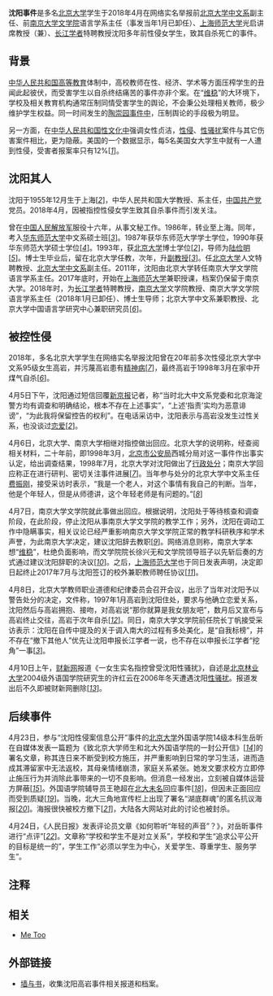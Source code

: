 **沈阳事件**是多名[北京大学](https://zh.wikipedia.org/wiki/%E5%8C%97%E4%BA%AC%E5%A4%A7%E5%AD%A6)学生于2018年4月在网络实名举报前[北京大学中文系](https://zh.wikipedia.org/wiki/%E5%8C%97%E4%BA%AC%E5%A4%A7%E5%AD%A6%E4%B8%AD%E5%9B%BD%E8%AF%AD%E8%A8%80%E6%96%87%E5%AD%A6%E7%B3%BB)副主任、前[南京大学文学院](https://zh.wikipedia.org/wiki/%E5%8D%97%E4%BA%AC%E5%A4%A7%E5%AD%B8%E6%96%87%E5%AD%B8%E9%99%A2)语言学系主任（事发当年1月已卸任）、[上海师范大学](https://zh.wikipedia.org/wiki/%E4%B8%8A%E6%B5%B7%E5%B8%88%E8%8C%83%E5%A4%A7%E5%AD%A6)光启讲席教授（兼）、[长江学者](https://zh.wikipedia.org/wiki/%E9%95%BF%E6%B1%9F%E5%AD%A6%E8%80%85%E5%A5%96%E5%8A%B1%E8%AE%A1%E5%88%92)特聘教授沈阳多年前性侵女学生，致其自杀死亡的事件。

背景
----

[中华人民共和国高等教育](https://zh.wikipedia.org/wiki/%E4%B8%AD%E5%8D%8E%E4%BA%BA%E6%B0%91%E5%85%B1%E5%92%8C%E5%9B%BD%E9%AB%98%E7%AD%89%E6%95%99%E8%82%B2)体制中，高校教师在性、经济、学术等方面压榨学生的丑闻此起彼伏，而受害学生以自杀终结痛苦的事件亦非个案。在“[维稳](https://zh.wikipedia.org/wiki/%E7%BB%B4%E7%A8%B3)”的大环境下，学校及相关教育机构通常压制同情受害学生的舆论，不会秉公处理相关教师，极少维护学生权益。同一时间发生的[陶崇园事件中](https://zh.wikipedia.org/wiki/%E9%99%B6%E5%B4%87%E5%9B%AD%E4%BA%8B%E4%BB%B6)，压制舆论的手段极为明显。

另一方面，在[中华人民共和国性文化中](https://zh.wikipedia.org/wiki/%E4%B8%AD%E5%8D%8E%E4%BA%BA%E6%B0%91%E5%85%B1%E5%92%8C%E5%9B%BD%E6%80%A7%E6%96%87%E5%8C%96)强调女性贞洁，[性侵](https://zh.wikipedia.org/wiki/%E6%80%A7%E4%BE%B5%E7%8A%AF)、[性骚扰](https://zh.wikipedia.org/wiki/%E6%80%A7%E9%AA%9A%E6%89%B0)案件与其它伤害案件相比，更为隐蔽。美国的一个数据显示，每5名美国女大学生中就有一人遭到性侵，受害者报案率只有12%[<cite>[1]</cite>]。

沈阳其人
--------

沈阳于1955年12月生于上海[<cite>[2]</cite>]，中华人民共和国大学教授、系主任，[中国共产党](https://zh.wikipedia.org/wiki/%E4%B8%AD%E5%9B%BD%E5%85%B1%E4%BA%A7%E5%85%9A)党员。2018年4月，因被指控性侵女学生致其自杀事件而引发关注。

曾在[中国人民解放军](https://zh.wikipedia.org/wiki/%E4%B8%AD%E5%9B%BD%E4%BA%BA%E6%B0%91%E8%A7%A3%E6%94%BE%E5%86%9B)服役十六年，从事文秘工作。1986年，转业至上海。同年，考入[华东师范大学](https://zh.wikipedia.org/wiki/%E5%8D%8E%E4%B8%9C%E5%B8%88%E8%8C%83%E5%A4%A7%E5%AD%A6)中文系硕士班[<cite>[3]</cite>]。1987年获华东师范大学学士学位，1990年获华东师范大学硕士学位[<cite>[4]</cite>]。1993年，获[北京大学](https://zh.wikipedia.org/wiki/%E5%8C%97%E4%BA%AC%E5%A4%A7%E5%AD%A6)博士学位[<cite>[2]</cite>]，导师为[陆俭明](https://baike.baidu.com/item/%E9%99%86%E4%BF%AD%E6%98%8E/10892634)[<cite>[5]</cite>]。博士生毕业后，留在北京大学任教，次年，升[副教授](https://zh.wikipedia.org/wiki/%E6%95%99%E6%8E%88)[<cite>[3]</cite>]。任[北京大学](https://zh.wikipedia.org/wiki/%E5%8C%97%E4%BA%AC%E5%A4%A7%E5%AD%A6)人文特聘教授、[北京大学中文系](https://zh.wikipedia.org/wiki/%E5%8C%97%E4%BA%AC%E5%A4%A7%E5%AD%A6%E4%B8%AD%E5%9B%BD%E8%AF%AD%E8%A8%80%E6%96%87%E5%AD%A6%E7%B3%BB)副主任。2011年，沈阳由北京大学转任南京大学文学院语言学系主任。2017年底时，开始在[上海师范大学](https://zh.wikipedia.org/wiki/%E4%B8%8A%E6%B5%B7%E5%B8%88%E8%8C%83%E5%A4%A7%E5%AD%A6)兼职授课，档案仍保留于南京大学。2018年时，为[长江学者](https://zh.wikipedia.org/wiki/%E9%95%BF%E6%B1%9F%E5%AD%A6%E8%80%85%E5%A5%96%E5%8A%B1%E8%AE%A1%E5%88%92)特聘教授，[南京大学](https://zh.wikipedia.org/wiki/%E5%8D%97%E4%BA%AC%E5%A4%A7%E5%AD%B8%E6%96%87%E5%AD%B8%E9%99%A2)文学院教授、南京大学文学院语言学系主任（2018年1月已卸任）、博士生导师；北京大学中文系兼职教授、北京大学中国语言学研究中心兼职研究员[<cite>[6]</cite>]。

被控性侵
--------

2018年，多名北京大学学生在网络实名举报沈阳曾在20年前多次性侵北京大学中文系95级女生高岩，并污蔑高岩患有[精神病](https://zh.wikipedia.org/wiki/%E5%BF%83%E7%90%86%E7%96%BE%E6%82%A3)[<cite>[7]</cite>]，最终高岩于1998年3月在家中开煤气自杀[<cite>[6]</cite>]。

4月5日下午，沈阳通过短信回覆[新京报](https://zh.wikipedia.org/wiki/%E6%96%B0%E4%BA%AC%E6%8A%A5)记者，称“当时北大中文系党委和北京海淀警方均有调查和明确结论，根本不存在上述事实”，“上述‘指责’实均为恶意诽谤”，“为此我将保留控告的权利”。在电话采访中，沈阳表示与高岩没发生过性关系，也没谈过[恋爱](https://zh.wikipedia.org/wiki/%E5%B8%AB%E7%94%9F%E6%88%80)[<cite>[2]</cite>]。

4月6日，北京大学、南京大学相继对指控做出回应。北京大学的说明称，经查阅相关材料，二十年前，即1998年3月，[北京市公安局](https://zh.wikipedia.org/wiki/%E5%8C%97%E4%BA%AC%E5%B8%82%E5%85%AC%E5%AE%89%E5%B1%80)西城分局对这一事件作出事实认定，给出调查结果，1998年7月，北京大学对沈阳做出了[行政处分](https://zh.wikipedia.org/wiki/%E8%A1%8C%E6%94%BF%E5%A4%84%E5%88%86)；南京大学回应称正在进行研判、密切关注事件进展[<cite>[7]</cite>]。当年参与处分的北京大学中文系主任[费振刚](https://zh.wikipedia.org/wiki/%E8%B4%B9%E6%8C%AF%E5%88%9A)，接受采访时表示，“我是一个老人，对这个事情有我自己的判断。当年，他是个年轻人，但是从师德讲，这个年轻老师是有问题的。”[<cite>[8]</cite>]

4月7日，南京大学文学院就此事做出回应。根据说明，沈阳处于等待核查和调查阶段，在此阶段，停止沈阳从事南京大学文学院的教学工作；另外，沈阳在调动工作中隐瞒事实，相关议论已经严重影响南京大学文学院正常的教学科研秩序和学术声誉，为此南京大学决定，建议沈阳辞去教职[<cite>[9]</cite>]。网络消息则称，南京大学本想“[维稳](https://zh.wikipedia.org/wiki/%E7%BB%B4%E7%A8%B3)”，杜绝负面影响，而文学院院长徐兴无和文学院领导班子以先斩后奏的方式通过建议沈阳辞职的决议[<cite>[10]</cite>]。之后，[上海师范大学](https://zh.wikipedia.org/wiki/%E4%B8%8A%E6%B5%B7%E5%B8%88%E8%8C%83%E5%A4%A7%E5%AD%A6)也于同日发表声明，决定即日起终止2017年7月与沈阳签订的校外兼职教师聘任协议[<cite>[11]</cite>]。

4月8日，北京大学教师职业道德和纪律委员会召开会议，出示了当年对沈阳予以警告处分的决定，文件称，1997年1月高岩到沈阳住处，要求与他确立恋爱关系，沈阳然后与高岩拥抱、接吻，对高岩说“那你就算是我女朋友吧”，数月后又宣布与高岩终止交往，高岩于次年自杀[<cite>[12]</cite>]。同日，南京大学文学院前任院长丁帆接受采访表示：沈阳在自传中提及的关于调入南大的过程有多处美化，是“自我标榜”，并不存在“撤下其他人”优先让沈阳申报长江学者一说，也不存在以申报长江学者“挖角”一事[<cite>[3]</cite>]。

4月10日上午，[财新网](https://zh.wikipedia.org/wiki/%E8%B4%A2%E6%96%B0%E4%BC%A0%E5%AA%92)报道《一女生实名指控曾受沈阳性骚扰》，自述是[北京林业大学](https://zh.wikipedia.org/wiki/%E5%8C%97%E4%BA%AC%E6%9E%97%E4%B8%9A%E5%A4%A7%E5%AD%A6)2004级外语国学院研究生的许红云在2006年冬天遭遇沈阳[性骚扰](https://zh.wikipedia.org/wiki/%E6%80%A7%E9%AA%9A%E6%89%B0)。报道发出后不久即被财新网删除[<cite>[13]</cite>]。

后续事件
--------

4月23日，参与“沈阳性侵案信息公开”事件的[北京大学](https://zh.wikipedia.org/wiki/%E5%8C%97%E4%BA%AC%E5%A4%A7%E5%AD%A6)外国语学院14级本科生岳昕在自媒体发表一篇题为《致北京大学师生和北大外国语学院的一封公开信》[<cite>[14]</cite>]的署名文章，称其连日来不断受到校方施压，并严重影响到日常的学习生活，进而造成其滞留家中无法返校，其母亲情绪崩溃，家庭关系紧张。她发文要求校方立即停止施压行为并消除此事带来的一切不良影响。但消息一经发出，立刻被自媒体运营方屏蔽[<cite>[15]</cite>]。外国语学院辅导员王艳超在[北大未名](https://zh.wikipedia.org/wiki/%E5%8C%97%E5%A4%A7%E6%9C%AA%E5%90%8D)回应事件[<cite>[18]</cite>]，但因未正面回应而受到质疑[<cite>[19]</cite>]。当晚，北大三角地宣传栏上出现了署名“湖底群魂”的匿名抗议海报[<cite>[20]</cite>]。海报很快被校方撤下[<cite>[21]</cite>]，大陆各大网站对此的讨论也被封杀。

4月24日，《人民日报》发表评论员文章《如何聆听“年轻的声音”？》，对岳昕事件进行“点评”[<cite>[22]</cite>]。文章称“学校和学生不是对立关系”，学校和学生“追求公平公开的目标是统一的”，学生工作“必须以学生为中心，关爱学生、尊重学生、服务学生”。

注释
----

相关
----

-   [Me Too](https://en.wikipedia.org/wiki/Me_Too_movement)

外部链接
--------

-   [墙与书](http://wallsandbooks.wordpress.com)，收集沈阳高岩事件相关报道和档案。

[1]:http://hb.sina.com.cn/news/n/2014-07-06/1152179999.html?from=hubei_xgbd&from=wap
[2]:https://news.qq.com/a/20180405/012853.htm
[3]:http://www.jfdaily.com/news/detail?id=85384
[4]:http://chin.nju.edu.cn/grzy2_224-5.html
[5]:https://zh.wikipedia.org/wiki/Special:%E7%BD%91%E7%BB%9C%E4%B9%A6%E6%BA%90?isbn=9787561948057
[6]:http://news.sina.com.cn/o/2018-04-07/doc-ifyuwqez6020662.shtml
[7]:http://finance.ifeng.com/a/20180406/16060626_0.shtml
[8]:http://news.ifeng.com/a/20180406/57357956_0.shtml
[9]:http://www.bjnews.com.cn/news/2018/04/07/482210.html
[10]:https://baijiahao.baidu.com/s?id=1597269479971506989&wfr=spider&for=pc
[11]:https://www.thepaper.cn/newsDetail_forward_2062785
[12]:http://www.xinhuanet.com/politics/2018-04/08/c_1122649456.htm
[13]:https://item.btime.com/m_94d1c39c62bfce15e?from=gjl
[14]:https://chinadigitaltimes.net/chinese/2018/04/%E5%B2%B3%E6%98%95-%E8%87%B4%E5%8C%97%E4%BA%AC%E5%A4%A7%E5%AD%A6%E5%B8%88%E7%94%9F%E7%9A%84%E4%B8%80%E5%B0%81%E5%85%AC%E5%BC%80%E4%BF%A1/
[15]:http://culture.dwnews.com/renwen/news/2018-04-23/60053566.html
[16]:https://etherscan.io/tx/0x2d6a7b0f6adeff38423d4c62cd8b6ccb708ddad85da5d3d06756ad4d8a04a6a2
[17]:https://github.com/sikaozhe1997/Xin-Yue
[18]:http://www.kaixian.tv/gd/2018/0423/643438.html
[19]:https://bbs.pku.edu.cn/v2/post-read.php?bid=64&threadid=16393718
[20]:https://theinitium.com/article/20180424-morning-brief/
[21]:https://ibb.co/hLBVgx
[22]:http://opinion.people.com.cn/n1/2018/0424/c1003-29947929.html
